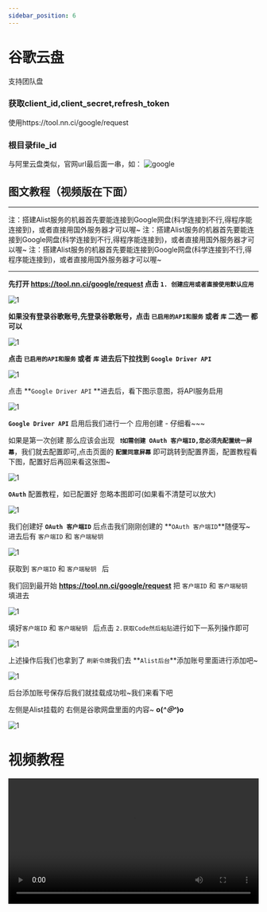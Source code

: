 ```yaml
---
sidebar_position: 6
---
```


# 谷歌云盘
支持团队盘
### 获取client_id,client_secret,refresh_token
使用https://tool.nn.ci/google/request

### 根目录file_id
与阿里云盘类似，官网url最后面一串，如：
![google](https://store.heytapimage.com/cdo-portal/feedback/202111/24/c0874174c0363207c2b67653d6e9e68c.png)



## 图文教程（视频版在下面）

-----
注：搭建Alist服务的机器首先要能连接到Google网盘(科学连接到不行,得程序能连接到)，或者直接用国外服务器才可以喔~
注：搭建Alist服务的机器首先要能连接到Google网盘(科学连接到不行,得程序能连接到)，或者直接用国外服务器才可以喔~
注：搭建Alist服务的机器首先要能连接到Google网盘(科学连接到不行,得程序能连接到)，或者直接用国外服务器才可以喔~

-----

**先打开 https://tool.nn.ci/google/request   点击 `1. 创建应用或者直接使用默认应用`**

![1](/img/driver/google/Google-0.png)

**如果没有登录谷歌账号,先登录谷歌账号，点击 `已启用的API和服务` 或者 `库` 二选一 都可以**

![1](/img/driver/google/Google-1.png)

**点击 `已启用的API和服务` 或者 `库` 进去后下拉找到 `Google Driver API`**

![1](/img/driver/google/Google-2.png)

点击 **`Google Driver API` **进去后，看下图示意图，将API服务启用

![1](/img/driver/google/Google-3.png)

 **`Google Driver API`** 启用后我们进行一个 应用创建 - 仔细看~~~

如果是第一次创建 那么应该会出现 **` ❗如需创建 OAuth 客户端ID,您必须先配置统一屏幕`**，我们就去配置即可,点击页面的  **`配置同意屏幕`** 即可跳转到配置界面，配置教程看下图，配置好后再回来看这张图~

![1](/img/driver/google/Google-5-1.png)

**`OAuth`** 配置教程，如已配置好 忽略本图即可(如果看不清楚可以放大)

![1](/img/driver/google/Google-6.png)

我们创建好 **`OAuth 客户端ID`** 后点击我们刚刚创建的 **`OAuth 客户端ID`**随便写~ 进去后有  `客户端ID`  和  `客户端秘钥 `

![1](/img/driver/google/Google-7.png)

获取到 `客户端ID`  和  `客户端秘钥 ` 后

我们回到最开始 **https://tool.nn.ci/google/request** 把 `客户端ID`  和  `客户端秘钥 ` 填进去

![1](/img/driver/google/Google-8.png)

填好`客户端ID`  和  `客户端秘钥 ` 后点击 `2.获取Code然后粘贴`进行如下一系列操作即可

![1](/img/driver/google/Google-11.png)

上述操作后我们也拿到了 `刷新令牌`我们去 **`Alist后台`**添加账号里面进行添加吧~

![1](/img/driver/google/Google-12.png)

后台添加账号保存后我们就挂载成功啦~我们来看下吧

左侧是Alist挂载的 右侧是谷歌网盘里面的内容~ **o(*^＠^*)o**

![1](/img/driver/google/Google-13.png)





# 视频教程



<video controls src="https://video-direct-link.vercel.app/bili.mp4?aid=601329909&bvid=BV1YB4y1h7cn&cid=782769191" width="100%" />

**https://www.bilibili.com/video/BV1YB4y1h7cn**
